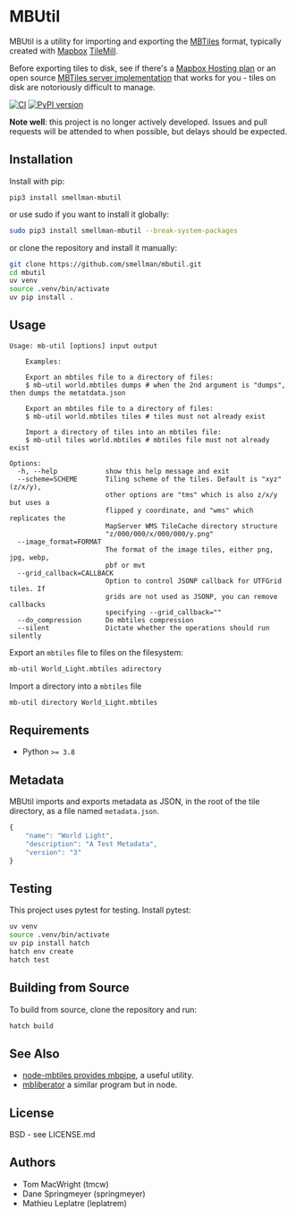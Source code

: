# MBUtil

MBUtil is a utility for importing and exporting the [MBTiles](http://mbtiles.org/) format,
typically created with [Mapbox](http://mapbox.com/) [TileMill](http://mapbox.com/tilemill/).

Before exporting tiles to disk, see if there's a [Mapbox Hosting plan](http://mapbox.com/plans/)
or an open source [MBTiles server implementation](https://github.com/mapbox/mbtiles-spec/wiki/Implementations)
that works for you - tiles on disk are notoriously difficult to manage.

[![CI](https://github.com/smellman/mbutil/actions/workflows/ci.yml/badge.svg)](https://github.com/smellman/mbutil/actions/workflows/ci.yml)
[![PyPI version](https://badge.fury.io/py/smellman-mbutil.svg)](https://pypi.org/project/smellman-mbutil/)

**Note well**: this project is no longer actively developed. Issues and pull requests will be attended to when possible, but delays should be expected.

## Installation

Install with pip:

```
pip3 install smellman-mbutil
```

or use sudo if you want to install it globally:

```bash
sudo pip3 install smellman-mbutil --break-system-packages
```

or clone the repository and install it manually:

```bash
git clone https://github.com/smellman/mbutil.git
cd mbutil
uv venv
source .venv/bin/activate
uv pip install .
```

## Usage

```
Usage: mb-util [options] input output

    Examples:

    Export an mbtiles file to a directory of files:
    $ mb-util world.mbtiles dumps # when the 2nd argument is "dumps", then dumps the metatdata.json

    Export an mbtiles file to a directory of files:
    $ mb-util world.mbtiles tiles # tiles must not already exist

    Import a directory of tiles into an mbtiles file:
    $ mb-util tiles world.mbtiles # mbtiles file must not already exist

Options:
  -h, --help            show this help message and exit
  --scheme=SCHEME       Tiling scheme of the tiles. Default is "xyz" (z/x/y),
                        other options are "tms" which is also z/x/y but uses a
                        flipped y coordinate, and "wms" which replicates the
                        MapServer WMS TileCache directory structure
                        "z/000/000/x/000/000/y.png"
  --image_format=FORMAT
                        The format of the image tiles, either png, jpg, webp,
                        pbf or mvt
  --grid_callback=CALLBACK
                        Option to control JSONP callback for UTFGrid tiles. If
                        grids are not used as JSONP, you can remove callbacks
                        specifying --grid_callback=""
  --do_compression      Do mbtiles compression
  --silent              Dictate whether the operations should run silently
```

Export an `mbtiles` file to files on the filesystem:

```bash
mb-util World_Light.mbtiles adirectory
```

Import a directory into a `mbtiles` file

```bash
mb-util directory World_Light.mbtiles
```

## Requirements

* Python `>= 3.8`

## Metadata

MBUtil imports and exports metadata as JSON, in the root of the tile directory, as a file named `metadata.json`.

```javascript
{
    "name": "World Light",
    "description": "A Test Metadata",
    "version": "3"
}
```

## Testing

This project uses pytest for testing. Install pytest:

```bash
uv venv
source .venv/bin/activate
uv pip install hatch
hatch env create
hatch test
```

## Building from Source

To build from source, clone the repository and run:

```bash
hatch build
```

## See Also

* [node-mbtiles provides mbpipe](https://github.com/mapbox/node-mbtiles/wiki/Post-processing-MBTiles-with-MBPipe), a useful utility.
* [mbliberator](https://github.com/calvinmetcalf/mbliberator) a similar program but in node.

## License

BSD - see LICENSE.md

## Authors

- Tom MacWright (tmcw)
- Dane Springmeyer (springmeyer)
- Mathieu Leplatre (leplatrem)
